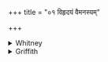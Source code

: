 +++
title = "०१ विहृदयं वैमनस्यम्"

+++

<details><summary>Whitney</summary>

### Translation
1. Division of hearts, division of minds speak thou among our enemies, O  
drum; mutual hate, confusion, fear, we put into our enemies: smite them  
down, O drum.

### Notes
Pāda **a** might also be understood as 'heartlessness, mindlessness.'  
*Káśmaśa* (in **c**) occurs here only, and is very possibly only a  
misreading for *kaśmala*, as equivalent to which it is here translated.
</details>

<details><summary>Griffith</summary>

Speak to our enemies, O Drum, discouragement and wild dismay. We bring upon our foemen fear and discord and discomfiture. Drum! drive these enemies away.
</details>
